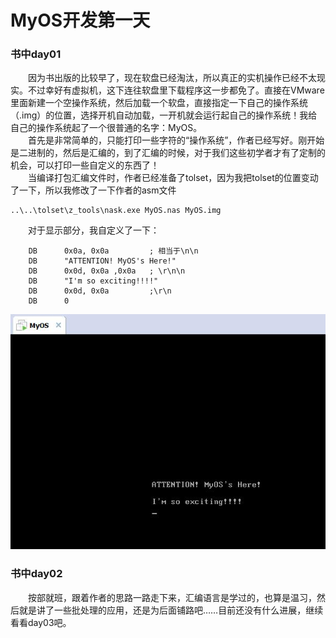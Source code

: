 # MyOS开发第一天 #
### 书中day01 ###
 
　　因为书出版的比较早了，现在软盘已经淘汰，所以真正的实机操作已经不太现实。不过幸好有虚拟机，这下连往软盘里下载程序这一步都免了。直接在VMware里面新建一个空操作系统，然后加载一个软盘，直接指定一下自己的操作系统（.img）的位置，选择开机自动加载，一开机就会运行起自己的操作系统！我给自己的操作系统起了一个很普通的名字：MyOS。<br>
　　首先是非常简单的，只能打印一些字符的“操作系统”，作者已经写好。刚开始是二进制的，然后是汇编的，到了汇编的时候，对于我们这些初学者才有了定制的机会，可以打印一些自定义的东西了！<br>
　　当编译打包汇编文件时，作者已经准备了tolset，因为我把tolset的位置变动了一下，所以我修改了一下作者的asm文件<br>
    
	..\..\tolset\z_tools\nask.exe MyOS.nas MyOS.img

　　对于显示部分，我自定义了一下：

    	DB		0x0a, 0x0a		   ; 相当于\n\n
		DB		"ATTENTION! MyOS's Here!"
		DB		0x0d, 0x0a ,0x0a   ; \r\n\n
		DB      "I'm so exciting!!!!"
		DB		0x0d, 0x0a		   ;\r\n
		DB		0

![MyOS](MyOS.jpg)

### 书中day02 ###
　　按部就班，跟着作者的思路一路走下来，汇编语言是学过的，也算是温习，然后就是讲了一些批处理的应用，还是为后面铺路吧……目前还没有什么进展，继续看看day03吧。
